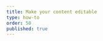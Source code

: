 ```yaml
---
title: Make your content editable
type: how-to
order: 50
published: true
---
```


<component key=ldnoo></component>

<script project="8PP6M2" src="https://cdn.anymod.com/v1"></script>
